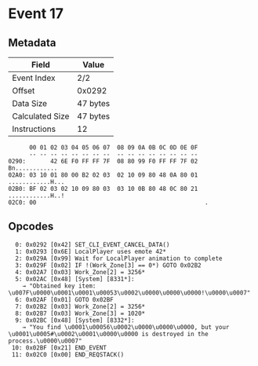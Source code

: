 # Event 17

## Metadata

| Field           | Value    |
|-----------------|----------|
| Event Index     | 2/2      |
| Offset          | 0x0292   |
| Data Size       | 47 bytes |
| Calculated Size | 47 bytes |
| Instructions    | 12       |

```
      00 01 02 03 04 05 06 07  08 09 0A 0B 0C 0D 0E 0F
      -- -- -- -- -- -- -- --  -- -- -- -- -- -- -- --
0290:       42 6E F0 FF FF 7F  08 80 99 F0 FF FF 7F 02    Bn............
02A0: 03 10 01 80 00 B2 02 03  02 10 09 80 48 0A 80 01  ............H...
02B0: BF 02 03 02 10 09 80 03  03 10 0B 80 48 0C 80 21  ............H..!
02C0: 00                                                .               
```

## Opcodes

```
  0: 0x0292 [0x42] SET_CLI_EVENT_CANCEL_DATA()
  1: 0x0293 [0x6E] LocalPlayer uses emote 42*
  2: 0x029A [0x99] Wait for LocalPlayer animation to complete
  3: 0x029F [0x02] IF !(Work_Zone[3] == 0*) GOTO 0x02B2
  4: 0x02A7 [0x03] Work_Zone[2] = 3256*
  5: 0x02AC [0x48] [System] [8331*]:
    → "Obtained key item: \u007F\u0000\u0001\u0001\u00053\u0002\u0000\u0000\u0000!\u0000\u0007"
  6: 0x02AF [0x01] GOTO 0x02BF
  7: 0x02B2 [0x03] Work_Zone[2] = 3256*
  8: 0x02B7 [0x03] Work_Zone[3] = 1020*
  9: 0x02BC [0x48] [System] [8332*]:
    → "You find \u0001\u00056\u0002\u0000\u0000\u0000, but your \u0001\u0005#\u0002\u0001\u0000\u0000 is destroyed in the process.\u0000\u0007"
 10: 0x02BF [0x21] END_EVENT
 11: 0x02C0 [0x00] END_REQSTACK()
```
